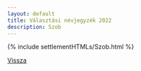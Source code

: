 ```yaml
---
layout: default
title: Választási névjegyzék 2022
description: Szob
---
```


{% include settlementHTMLs/Szob.html %}

[Vissza](../)